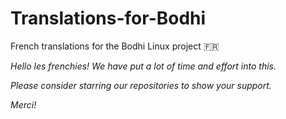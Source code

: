 # Translations-for-Bodhi

French translations for the Bodhi Linux project :fr:

*Hello les frenchies! We have put a lot of time and effort into this.*

*Please consider starring our repositories to show your support.*

*Merci!*
